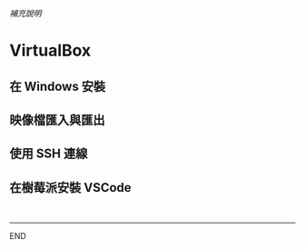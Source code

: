 *補充說明*

# VirtualBox

## 在 Windows 安裝

## 映像檔匯入與匯出

## 使用 SSH 連線

## 在樹莓派安裝 VSCode


</br>

---

END